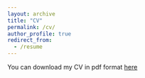 ```yaml
---
layout: archive
title: "CV"
permalink: /cv/
author_profile: true
redirect_from:
  - /resume
---
```


You can download my CV in pdf format [here](https://github.com/oscarfergue98/research_files/blob/acb5e166c7a4ce2fc6ad336cfa3535f775a5ee0a/CV_Fernandez.pdf)